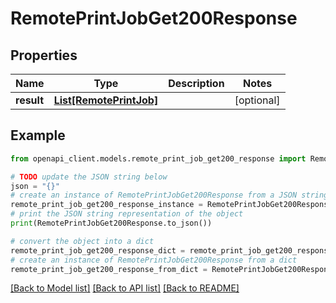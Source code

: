 # RemotePrintJobGet200Response


## Properties

Name | Type | Description | Notes
------------ | ------------- | ------------- | -------------
**result** | [**List[RemotePrintJob]**](RemotePrintJob.md) |  | [optional] 

## Example

```python
from openapi_client.models.remote_print_job_get200_response import RemotePrintJobGet200Response

# TODO update the JSON string below
json = "{}"
# create an instance of RemotePrintJobGet200Response from a JSON string
remote_print_job_get200_response_instance = RemotePrintJobGet200Response.from_json(json)
# print the JSON string representation of the object
print(RemotePrintJobGet200Response.to_json())

# convert the object into a dict
remote_print_job_get200_response_dict = remote_print_job_get200_response_instance.to_dict()
# create an instance of RemotePrintJobGet200Response from a dict
remote_print_job_get200_response_from_dict = RemotePrintJobGet200Response.from_dict(remote_print_job_get200_response_dict)
```
[[Back to Model list]](../README.md#documentation-for-models) [[Back to API list]](../README.md#documentation-for-api-endpoints) [[Back to README]](../README.md)


